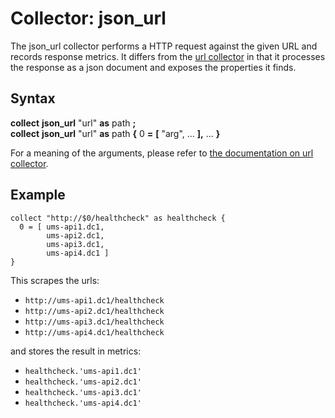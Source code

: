 Collector: json\_url
====

The json\_url collector performs a HTTP request against the given URL and records response metrics.
It differs from the [url collector](url.md) in that it processes the response as a json document and exposes the properties it finds.

Syntax
----

**collect** **json\_url** "url" **as** path **;**  
**collect** **json\_url** "url" **as** path **{** 0 **=** **[** "arg", ... **],** ...  **}**

For a meaning of the arguments, please refer to [the documentation on url collector](url.md#syntax).

Example
----

    collect "http://$0/healthcheck" as healthcheck {
      0 = [ ums-api1.dc1,
            ums-api2.dc1,
            ums-api3.dc1,
            ums-api4.dc1 ]
    }

This scrapes the urls:
- ``http://ums-api1.dc1/healthcheck``
- ``http://ums-api2.dc1/healthcheck``
- ``http://ums-api3.dc1/healthcheck``
- ``http://ums-api4.dc1/healthcheck``

and stores the result in metrics:
- ``healthcheck.'ums-api1.dc1'``
- ``healthcheck.'ums-api2.dc1'``
- ``healthcheck.'ums-api3.dc1'``
- ``healthcheck.'ums-api4.dc1'``
